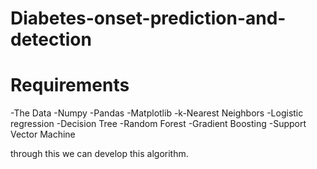 # Diabetes-onset-prediction-and-detection
# Requirements
-The Data
-Numpy
-Pandas
-Matplotlib
-k-Nearest Neighbors
-Logistic regression
-Decision Tree
-Random Forest
-Gradient Boosting
-Support Vector Machine

through this we can develop this algorithm.
